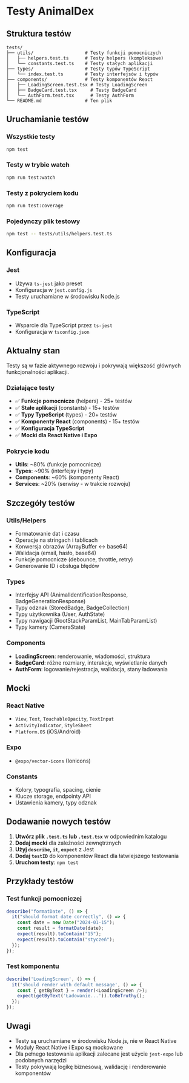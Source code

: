 # Testy AnimalDex

## Struktura testów

```
tests/
├── utils/                   # Testy funkcji pomocniczych
│   ├── helpers.test.ts      # Testy helpers (kompleksowe)
│   └── constants.test.ts    # Testy stałych aplikacji
├── types/                   # Testy typów TypeScript
│   └── index.test.ts        # Testy interfejsów i typów
├── components/              # Testy komponentów React
│   ├── LoadingScreen.test.tsx # Testy LoadingScreen
│   ├── BadgeCard.test.tsx     # Testy BadgeCard
│   └── AuthForm.test.tsx      # Testy AuthForm
└── README.md                # Ten plik
```

## Uruchamianie testów

### Wszystkie testy

```bash
npm test
```

### Testy w trybie watch

```bash
npm run test:watch
```

### Testy z pokryciem kodu

```bash
npm run test:coverage
```

### Pojedynczy plik testowy

```bash
npm test -- tests/utils/helpers.test.ts
```

## Konfiguracja

### Jest

- Używa `ts-jest` jako preset
- Konfiguracja w `jest.config.js`
- Testy uruchamiane w środowisku Node.js

### TypeScript

- Wsparcie dla TypeScript przez `ts-jest`
- Konfiguracja w `tsconfig.json`

## Aktualny stan

Testy są w fazie aktywnego rozwoju i pokrywają większość głównych funkcjonalności aplikacji.

### Działające testy

- ✅ **Funkcje pomocnicze** (helpers) - 25+ testów
- ✅ **Stałe aplikacji** (constants) - 15+ testów
- ✅ **Typy TypeScript** (types) - 20+ testów
- ✅ **Komponenty React** (components) - 15+ testów
- ✅ **Konfiguracja TypeScript**
- ✅ **Mocki dla React Native i Expo**

### Pokrycie kodu

- **Utils**: ~80% (funkcje pomocnicze)
- **Types**: ~90% (interfejsy i typy)
- **Components**: ~60% (komponenty React)
- **Services**: ~20% (serwisy - w trakcie rozwoju)

## Szczegóły testów

### Utils/Helpers

- Formatowanie dat i czasu
- Operacje na stringach i tablicach
- Konwersja obrazów (ArrayBuffer ↔ base64)
- Walidacja (email, hasło, base64)
- Funkcje pomocnicze (debounce, throttle, retry)
- Generowanie ID i obsługa błędów

### Types

- Interfejsy API (AnimalIdentificationResponse, BadgeGenerationResponse)
- Typy odznak (StoredBadge, BadgeCollection)
- Typy użytkownika (User, AuthState)
- Typy nawigacji (RootStackParamList, MainTabParamList)
- Typy kamery (CameraState)

### Components

- **LoadingScreen**: renderowanie, wiadomości, struktura
- **BadgeCard**: różne rozmiary, interakcje, wyświetlanie danych
- **AuthForm**: logowanie/rejestracja, walidacja, stany ładowania

## Mocki

### React Native

- `View`, `Text`, `TouchableOpacity`, `TextInput`
- `ActivityIndicator`, `StyleSheet`
- `Platform.OS` (iOS/Android)

### Expo

- `@expo/vector-icons` (Ionicons)

### Constants

- Kolory, typografia, spacing, cienie
- Klucze storage, endpointy API
- Ustawienia kamery, typy odznak

## Dodawanie nowych testów

1. **Utwórz plik `.test.ts` lub `.test.tsx`** w odpowiednim katalogu
2. **Dodaj mocki** dla zależności zewnętrznych
3. **Użyj `describe`, `it`, `expect`** z Jest
4. **Dodaj `testID`** do komponentów React dla łatwiejszego testowania
5. **Uruchom testy**: `npm test`

## Przykłady testów

### Test funkcji pomocniczej

```typescript
describe("formatDate", () => {
  it("should format date correctly", () => {
    const date = new Date("2024-01-15");
    const result = formatDate(date);
    expect(result).toContain("15");
    expect(result).toContain("styczeń");
  });
});
```

### Test komponentu

```typescript
describe('LoadingScreen', () => {
  it('should render with default message', () => {
    const { getByText } = render(<LoadingScreen />);
    expect(getByText('Ładowanie...')).toBeTruthy();
  });
});
```

## Uwagi

- Testy są uruchamiane w środowisku Node.js, nie w React Native
- Moduły React Native i Expo są mockowane
- Dla pełnego testowania aplikacji zalecane jest użycie `jest-expo` lub podobnych narzędzi
- Testy pokrywają logikę biznesową, walidację i renderowanie komponentów
